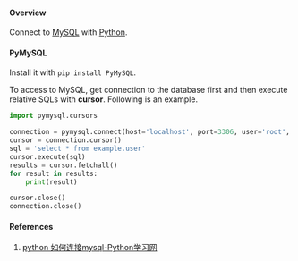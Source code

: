 #### Overview

Connect to [MySQL](\dev\mysql\index.md) with [Python](../index.md).

#### PyMySQL

Install it with `pip install PyMySQL`.

To access to MySQL, get connection to the database first and then execute relative SQLs with **cursor**. Following is an example.

```Python
import pymysql.cursors

connection = pymysql.connect(host='localhost', port=3306, user='root', password='1234', database='example')
cursor = connection.cursor()
sql = 'select * from example.user'
cursor.execute(sql)
results = cursor.fetchall()
for result in results:
    print(result)

cursor.close()
connection.close()
```

#### References

1. [python 如何连接mysql-Python学习网](https://www.py.cn/jishu/jichu/13155.html)